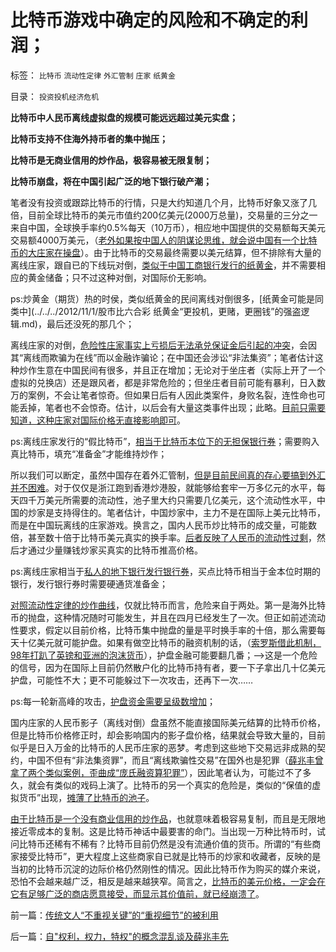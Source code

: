 # 比特币游戏中确定的风险和不确定的利润；

标签： `比特币` `流动性定律` `外汇管制` `庄家` `纸黄金` 

目录： `投资投机经济危机`

**比特币中人民币离线虚拟盘的规模可能远远超过美元实盘；**

**比特币支持不住海外持币者的集中抛压；**

**比特币是无商业信用的炒作品，极容易被无限复制；**

**比特币崩盘，将在中国引起广泛的地下银行破产潮；**

笔者没有投资或跟踪比特币的行情，只是大约知道几个月，比特币好象又涨了几倍，目前全球比特币的美元市值约200亿美元(2000万总量)，交易量的三分之一来自中国，全球换手率约0.5%每天（10万币），相应地中国提供的交易额每天美元交易额4000万美元，（[老外如果按中国人的阴谋论思维，就会说中国有一个比特币的大庄家在操盘](../../../2008/10/20/民族主义阴谋论不受欢迎.md)）。由于比特币的交易最终需要以美元结算，但不排除有大量的离线庄家，跟自已的下线玩对倒，[类似于中国工商银行发行的纸黄金](../../../2012/11/2/纸黄金提供了“金本位货币”和“私有化发行的货币”的范例.md)，并不需要相应的黄金储备；只不过这种对倒，对国际价无影响。

ps:炒黄金（期货）热的时侯，类似纸黄金的民间离线对倒很多，[纸黄金可能是同类中](../../../2012/11/1/股市比六合彩 纸黄金“更投机，更赌，更圈钱”的强盗逻辑.md)，最后还没死的那几个；



离线庄家的对倒，[危险性庄家事实上亏损后无法承兑保证金后引起的冲突](../../../2013/3/28/股票本来就是个人投资，根本不应该机构化.md)，会因其“离线而欺骗为在线”而以金融诈骗论；在中国还会涉讼“非法集资”；笔者估计这种炒作生意在中国民间有很多，并且正在增加；无论对于坐庄者（实际上开了一个虚拟的兑换店）还是跟风者，都是非常危险的；但坐庄者目前可能有暴利，日入数万的案例，不会让笔者惊奇。但如果日后有人因此类案件，身败名裂，连性命也可能丢掉，笔者也不会惊奇。估计，以后会有大量这类事件出现；此略。[目前只需要知道，这种庄家对国际价格无直接影响即可](../../../2012/2/26/闭环经济模型就是个体价值观，及社会财富的层次.md)。

ps:离线庄家发行的“假比特币”，[相当于比特币本位下的无担保银行券](../../../2012/11/1/纸黄金，纸石油，纸something都是（庞氏金字塔&nbsp;or&nbsp;约翰.劳）的骗局；.md)；需要购入真比特币，填充“准备金”才能维持炒作；



所以我们可以断定，虽然中国存在着外汇管制，[但是目前民间真的存心要搞到外汇并不困难](../../../2013/11/27/将“地下银行，地下兑换点”能量无限放大的“货币战争”.md)。对于仅仅是浙江跑到香港炒港股，就能够给套牢一万多亿元的水平，每天四千万美元所需要的流动性，池子里大约只需要几亿美元，这个流动性水平，中国的炒家是支持得住的。笔者估计，中国炒家中，主力不是在国际上美元比特币，而是在中国玩离线的庄家游戏。换言之，国内人民币炒比特币的成交量，可能数倍，甚至数十倍于比特币美元真实的换手率。[后者反映了人民币的流动性过剩](../../../2012/1/5/股市锚定实体经济，股市的炒作有益无害.md)，然后才通过少量赚钱炒家买真实的比特币推高价格。

ps:离线庄家相当于[私人的地下银行发行银行券](../../../2011/5/11/美国早期银行，财税，货币和“假钞”.md)，买点比特币相当于金本位时期的银行，发行银行券时需要硬通货准备金；

[对照流动性定律的炒作曲线](../../../2013/11/14/“炒作，投机”是生命周期很短的“新行业创业”的试错.md)，仅就比特币而言，危险来自于两处。第一是海外比特币的抛盘，这种情况随时可能发生，并且在四月已经发生了一次。但正如前述流动性要求，假定以目前价格，比特币集中抛盘的量是平时换手率的十倍，那么需要每天十亿美元就可能护盘。如果有做空比特币的融资机制的话，（[索罗斯借此机制，98年打趴了英镑和亚洲的泡沫货币](../../../2009/4/29/98东南亚金融危机欧美国际资本赚钱了吗.md)），护盘金融可能要翻几番；——>这是一个危险的信号，因为在国际上目前仍然散户化的比特币持有者，要一下子拿出几十亿美元护盘，可能性不大；更不可能躲过下一次攻击，还再下一次……

ps:每一轮新高峰的攻击，[护盘资金需要呈级数增加](../../../2013/11/6/流动性定律导出《货币信用原理》，兼谈任志强同志的高房价.md)；

国内庄家的人民币影子（离线对倒）盘虽然不能直接国际美元结算的比特币价格，但是比特币价格修正时，却会影响国内的影子盘价格，结果就会导致大量的，目前似乎是日入万金的比特币的人民币庄家的恶梦。考虑到这些地下交易远非成熟的契约，中国不但有“非法集资罪”，而且“离线欺骗性交易”在国外也是犯罪（[薛兆丰曾拿了两个类似案例，歪曲成“庞氏融资算犯罪”](../../../2012/6/10/薛兆丰先生的权威型大脑和吴英案的大字报.md)），因此笔者认为，可能过不了多久，就会有类似的戏码上演了。比特币的另一个真实的危险是，类似的“保值的虚拟货币”出现，[摊薄了比特币的池子](../../../2013/4/18/黄金和金本位都是古老记忆的残余，炒作的池子和通货膨胀.md)。

[由于比特币是一个没有商业信用的炒作品](../../../2012/11/4/货币信用的创造和消费流程；基金份额相当于私有货币；.md)，也就意味着极容易复制，而且是无限地接近零成本的复制。这是比特币神话中最要害的命门。当出现一万种比特币时，试问比特币还稀有不稀有？比特币目前仍然是没有流通价值的货币。所谓的“有些商家接受比特币”，更大程度上这些商家自已就是比特币的炒家和收藏者，反映的是当初的比特币沉淀的边际价格仍然刚性的情况。因此比特币作为购买的媒介来说，恐怕不会越来越广泛，相反是越来越狭窄。简言之，[比特币的美元价格，一定会在它有足够广泛的商店愿意接受，而显示其价值前，就已经崩溃了](../../../2013/5/4/比特币不是货币，是多余的电子本位.md)。

前一篇：[传统文人“不重视关键”的“重视细节”的被利用](../../../2013/11/28/传统文人“不重视关键”的“重视细节”的被利用.md)

后一篇：[自&quot;权利，权力，特权&quot;的概念混乱谈及薛兆丰先](../../../2013/11/28/自&quot;权利，权力，特权&quot;的概念混乱谈及薛兆丰先.md)